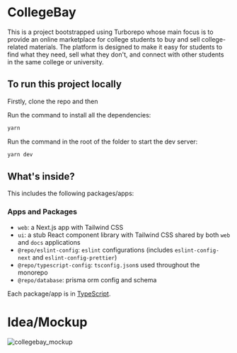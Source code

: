 # CollegeBay

This is a project bootstrapped using Turborepo whose main focus is to provide an online marketplace for college students to buy and sell college-related materials. The platform is designed to make it easy for students to find what they need, sell what they don't, and connect with other students in the same college or university.

## To run this project locally

Firstly, clone the repo and then

Run the command to install all the dependencies:

```sh
yarn
```

Run the command in the root of the folder to start the dev server:

```sh
yarn dev
```

## What's inside?

This includes the following packages/apps:

### Apps and Packages

- `web`: a Next.js app with Tailwind CSS
- `ui`: a stub React component library with Tailwind CSS shared by both `web` and `docs` applications
- `@repo/eslint-config`: `eslint` configurations (includes `eslint-config-next` and `eslint-config-prettier`)
- `@repo/typescript-config`: `tsconfig.json`s used throughout the monorepo
- `@repo/database`: prisma orm config and schema

Each package/app is in [TypeScript](https://www.typescriptlang.org/).

# Idea/Mockup
![collegebay_mockup](https://github.com/user-attachments/assets/0ed84545-c1c0-490d-a4f9-e0e0cf6ce646)


